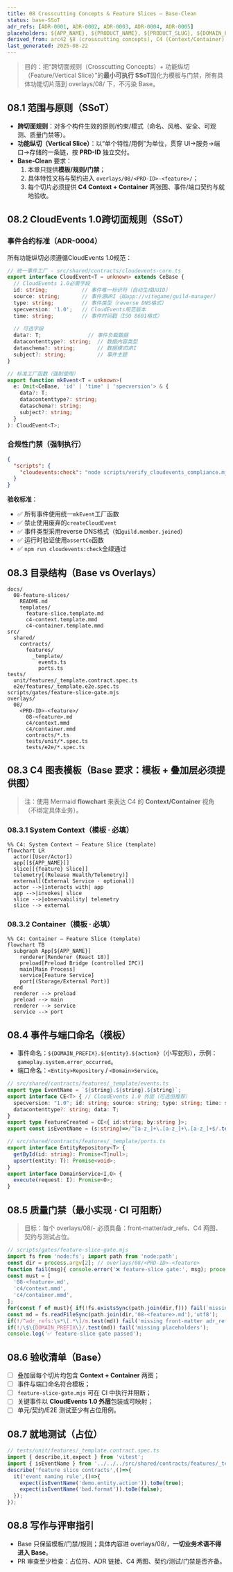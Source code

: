 ```yaml
---
title: 08 Crosscutting Concepts & Feature Slices — Base‑Clean
status: base-SSoT
adr_refs: [ADR-0001, ADR-0002, ADR-0003, ADR-0004, ADR-0005]
placeholders: ${APP_NAME}, ${PRODUCT_NAME}, ${PRODUCT_SLUG}, ${DOMAIN_PREFIX}, ${ENV}, ${RELEASE_PREFIX}, ${SENTRY_ORG}, ${SENTRY_PROJECT}
derived_from: arc42 §8 (crosscutting concepts), C4 (Context/Container) minimal
last_generated: 2025-08-22
---
```


> 目的：把“跨切面规则（Crosscutting Concepts）+ 功能纵切（Feature/Vertical Slice）”的**最小可执行 SSoT**固化为模板与门禁，所有具体功能切片落到 overlays/08/ 下，不污染 Base。

## 08.1 范围与原则（SSoT）
- **跨切面规则**：对多个构件生效的原则/约束/模式（命名、风格、安全、可观测、质量门禁等）。
- **功能纵切（Vertical Slice）**：以“单个特性/用例”为单位，贯穿 UI→服务→端口→存储的一条链，按 **PRD-ID** 独立交付。
- **Base‑Clean** 要求：
  1) 本章只提供**模板/规则/门禁**；  
  2) 具体特性文档与契约进入 `overlays/08/<PRD-ID>-<feature>/`；  
  3) 每个切片必须提供 **C4 Context + Container** 两张图、事件/端口契约与就地验收。

## 08.2 CloudEvents 1.0跨切面规则（SSoT）

### 事件合约标准（ADR-0004）
所有功能纵切必须遵循CloudEvents 1.0规范：

```typescript
// 统一事件工厂 - src/shared/contracts/cloudevents-core.ts
export interface CloudEvent<T = unknown> extends CeBase {
  // CloudEvents 1.0必需字段
  id: string;           // 事件唯一标识符（自动生成UUID）
  source: string;       // 事件源URI（如app://vitegame/guild-manager）
  type: string;         // 事件类型（reverse DNS格式）
  specversion: '1.0';   // CloudEvents规范版本
  time: string;         // 事件时间戳（ISO 8601格式）
  
  // 可选字段
  data?: T;               // 事件负载数据
  datacontenttype?: string;  // 数据内容类型
  dataschema?: string;       // 数据模式URI
  subject?: string;          // 事件主题
}

// 标准工厂函数（强制使用）
export function mkEvent<T = unknown>(
  e: Omit<CeBase, 'id' | 'time' | 'specversion'> & { 
    data?: T; 
    datacontenttype?: string;
    dataschema?: string;
    subject?: string;
  }
): CloudEvent<T>;
```

### 合规性门禁（强制执行）
```json
{
  "scripts": {
    "cloudevents:check": "node scripts/verify_cloudevents_compliance.mjs"
  }
}
```

**验收标准**：
- ✅ 所有事件使用统一`mkEvent`工厂函数
- ✅ 禁止使用废弃的`createCloudEvent`
- ✅ 事件类型采用reverse DNS格式（如`guild.member.joined`）
- ✅ 运行时验证使用`assertCe`函数
- ✅ `npm run cloudevents:check`全绿通过

## 08.3 目录结构（Base vs Overlays）
```
docs/
  08-feature-slices/
    README.md
    templates/
      feature-slice.template.md
      c4-context.template.mmd
      c4-container.template.mmd
src/
  shared/
    contracts/
      features/
        _template/
          events.ts
          ports.ts
tests/
  unit/features/_template.contract.spec.ts
  e2e/features/_template.e2e.spec.ts
scripts/gates/feature-slice-gate.mjs
overlays/
  08/
    <PRD-ID>-<feature>/
      08-<feature>.md
      c4/context.mmd
      c4/container.mmd
      contracts/*.ts
      tests/unit/*.spec.ts
      tests/e2e/*.spec.ts
```

## 08.3 C4 图表模板（Base 要求：模板 + 叠加层必须提供图）
> 注：使用 Mermaid **flowchart** 来表达 C4 的 **Context/Container** 视角（不绑定具体业务）。

### 08.3.1 System Context（模板 · 必填）
```mermaid
%% C4: System Context — Feature Slice (template)
flowchart LR
  actor([User/Actor])
  app[[${APP_NAME}]]
  slice[[{feature} Slice]]
  telemetry[(Release Health/Telemetry)]
  external[(External Service · optional)]
  actor -->|interacts with| app
  app -->|invokes| slice
  slice -->|observability| telemetry
  slice --> external
```

### 08.3.2 Container（模板 · 必填）
```mermaid
%% C4: Container — Feature Slice (template)
flowchart TB
  subgraph App[${APP_NAME}]
    renderer[Renderer (React 18)]
    preload[Preload Bridge (controlled IPC)]
    main[Main Process]
    service[Feature Service]
    port[(Storage/External Port)]
  end
  renderer --> preload
  preload --> main
  renderer --> service
  service --> port
```

## 08.4 事件与端口命名（模板）
- 事件命名：`${DOMAIN_PREFIX}.${entity}.${action}`（小写蛇形），示例：`gameplay.system.error_occurred`。  
- 端口命名：`<Entity>Repository` / `<Domain>Service`。

```ts
// src/shared/contracts/features/_template/events.ts
export type EventName = `${string}.${string}.${string}`;
export interface CE<T> { // CloudEvents 1.0 外层（可选但推荐）
  specversion: "1.0"; id: string; source: string; type: string; time: string;
  datacontenttype?: string; data: T;
}
export type FeatureCreated = CE<{ id:string; by:string }>;
export const isEventName = (s:string)=>/^[a-z_]+\.[a-z_]+\.[a-z_]+$/.test(s);
```

```ts
// src/shared/contracts/features/_template/ports.ts
export interface EntityRepository<T> {
  getById(id: string): Promise<T|null>;
  upsert(entity: T): Promise<void>;
}
export interface DomainService<I,O> {
  execute(request: I): Promise<O>;
}
```

## 08.5 质量门禁（最小实现 · CI 可阻断）
> 目标：每个 overlays/08/<PRD-ID>-<feature> 必须具备：front‑matter/adr_refs、C4 两图、契约与测试占位。

```js
// scripts/gates/feature-slice-gate.mjs
import fs from 'node:fs'; import path from 'node:path';
const dir = process.argv[2]; // overlays/08/<PRD-ID>-<feature>
function fail(msg){ console.error('❌ feature-slice gate:', msg); process.exit(1); }
const must = [
  '08-<feature>.md',
  'c4/context.mmd',
  'c4/container.mmd',
];
for(const f of must){ if(!fs.existsSync(path.join(dir,f))) fail(`missing ${f}`); }
const md = fs.readFileSync(path.join(dir,'08-<feature>.md'),'utf8');
if(!/^adr_refs:\s*\[.*\]/m.test(md)) fail('missing front-matter adr_refs');
if(!/\$\{DOMAIN_PREFIX\}/.test(md)) fail('missing placeholders');
console.log('✅ feature-slice gate passed');
```

## 08.6 验收清单（Base）
- [ ] 叠加层每个切片均包含 **Context + Container** 两图；  
- [ ] 事件与端口命名符合模板；  
- [ ] `feature-slice-gate.mjs` 可在 CI 中执行并阻断；  
- [ ] 关键事件以 **CloudEvents 1.0 外层**包装或可映射；  
- [ ] 单元/契约/E2E 测试至少有占位用例。

## 08.7 就地测试（占位）
```ts
// tests/unit/features/_template.contract.spec.ts
import { describe,it,expect } from 'vitest';
import { isEventName } from '../../../src/shared/contracts/features/_template/events';
describe('feature slice contracts',()=>{
  it('event naming rule',()=>{
    expect(isEventName('demo.entity.action')).toBe(true);
    expect(isEventName('bad.format')).toBe(false);
  });
});
```

## 08.8 写作与评审指引
- Base 只保留模板/门禁/规则；具体内容进 overlays/08/，**一切业务术语不得进入 Base**。
- PR 审查至少检查：占位符、ADR 链接、C4 两图、契约/测试/门禁是否齐备。
